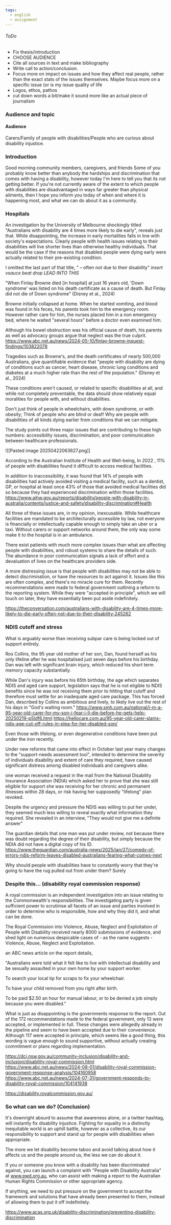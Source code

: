 ```yaml
---
tags:
  - english
  - assignment
---
```


###### ToDo
- Fix thesis/introduction
- CHOOSE AUDIENCE
- Cite all sources in text and make bibliography
- Write call to action/conclusion.
- Focus more on impact on issues and how they affect real people, rather than the exact stats of the issues themselves. Maybe focus more on a specific issue (or is my issue quality of life
- Logos, ethos, pathos
- cut down words a bit/make it sound more like an actual piece of journalism
### Audience and topic
#### Audience 
Carers/Family of people with disabilities/People who are curious about disability injustice.


### Introduction


Good morning community members, caregivers, and friends
Some of you probably know better than anybody the hardships and discrimination that comes with having a disability, however today I'm here to tell you that its not getting better.
If you're not currently aware of the extent to which people with disabilities are disadvantaged in ways far greater than physical ailments, then I hope you inform you today of when and where it is happening most, and what we can do about it as a community. 

### Hospitals 

An investigation by the University of Melbourne shockingly titled "Australians with disability are 4 times more likely to die early", reveals just that. While disappointing, the increase in early mortalities falls in line with society's expectations. Clearly people with health issues relating to their disabilities will live shorter lives than otherwise healthy individuals. That would be the case if the reasons that disabled people were dying early were actually related to their pre-existing condition. 

I omitted the last part of that title, " – often not due to their disability"
*insert vsauce beat drop*
*LEAD INTO THIS*

"When Finlay Browne died [in hospital] at just 16 years old, 'Down syndrome' was listed on his death certificate as a cause of death. But Finlay did not die of Down syndrome" (Disney et al., 2024)

Browne initially collapsed at home. When he started vomiting, and blood was found in his feces, his parents took him to the emergency room. However rather care for him, the nurses placed him in a non emergency bed, where he waited "several hours" before a doctor even examined him.

Although his bowel obstruction was his official cause of death, his parents as well as advocacy groups argue that neglect was the true culprit.
https://www.abc.net.au/news/2024-05-10/finlay-browne-inquest-findings/103822078

Tragedies such as Browne's, and the death certificates of nearly 500,000 Australians, give  quantifiable evidence that "people with disability are dying of conditions such as cancer, heart disease, chronic lung conditions and diabetes at a much higher rate than the rest of the population." (Disney et al., 2024)

These conditions aren't caused, or related to specific disabilities at all, and while not completely preventable, the data should show relatively equal moralities for people with, and without disabilities.

Don't just think of people in wheelchairs, with down syndrome, or with obesity; Think of people who are blind or deaf! Why are people with disabilities of all kinds dying earlier from conditions that we can mitigate. 

The study points out three major issues that are contributing to these high numbers: accessibility issues, discrimination, and poor communication between healthcare professionals. 





![[Pasted image 20250422063627.png]]

According to the Australian Institute of Health and Well-being, In 2022 , 11% of people with disabilities found it difficult to access medical facilities.

In addition to inaccessibility, it was found that 14% of people with disabilities had actively avoided visiting a medical facility, such as a dentist, GP, or hospital at least once 43% of those that avoided medical facilities did so because they had experienced discrimination within those facilities. 
https://www.aihw.gov.au/reports/disability/people-with-disability-in-australia/contents/justice-and-safety/disability-discrimination#Health



All three of these issues are, in my opinion, inexcusable. 
While healthcare facilities are mandated to be architecturally accessible by law, not everyone is financially or intellectually capable enough to simply take an uber or a taxi. Without carers or support networks around them, the only way some make it to the hospital is in an ambulance.

There exist patients with much more complex issues than what are affecting people with disabilities, and robust systems to share the details of such. The abundance in poor communication signals a lack of effort and a devaluation of lives on the healthcare providers side. 

A more distressing issue is that people with disabilities may not be able to detect discrimination, or have the resources to act against it. Issues like this are often complex, and there's no miracle cure for them. Recently recommendations were made to federal government outlining a reform to the reporting system. While they were "accepted in principle", which we will touch on later, they have essentially been put aside indefinitely. 

https://theconversation.com/australians-with-disability-are-4-times-more-likely-to-die-early-often-not-due-to-their-disability-245262

### NDIS cutoff and stress
What is arguably worse than receiving subpar care is being locked out of support entirely. 

Ros Collins, the 95 year old mother of her son, Dan, found herself as his only lifeline after he was hospitalised just seven days before his birthday. Dan was left with significant brain injury, which reduced his short term memory capacity substantially. 

While Dan's injury was before his 65th birthday, the age which separates NDIS and aged care support, legislation says that he is not eligible to NDIS benefits since he was not receiving them prior to hitting that cutoff and therefore must settle for an inadequate aged care package. This has forced Dan, described by Collins as ambitious and lively, to likely live out the rest of his days in "God's waiting room."
https://www.smh.com.au/national/i-m-a-95-year-old-carer-for-my-son-i-fear-i-ll-die-before-he-gets-help-20250219-p5ldf6.html
https://hellocare.com.au/95-year-old-carer-slams-ndis-age-cut-off-rules-in-plea-for-her-disabled-son/


Even those with lifelong, or even degenerative conditions have been put under the iron recently.

Under new reforms that came into effect in October last year many changes to the "support-needs assessment tool", intended to determine the severity of individuals disability and extent of care they required, have caused significant distress among disabled individuals and caregivers alike. 

one woman received a request in the mail from the National Disability Insurance Association (NDIA) which asked her to prove that she was still eligible for support she was receiving for her chronic and permanent illnesses within 28 days, or risk having her supposedly "lifelong" plan revoked.

Despite the urgency and pressure the NDIS was willing to put her under, they seemed much less willing to reveal exactly what information they required. She revealed in an interview, "They would not give me a definite answer"

The guardian details that one man was put under review, not because there was doubt regarding the degree of their disability, but simply because the NDIA did not have a digital copy of his ID. 
https://www.theguardian.com/australia-news/2025/jan/27/comedy-of-errors-ndis-reform-leaves-disabled-australians-fearing-what-comes-next

Why should people with disabilities have to constantly worry that they're going to have the rug pulled out from under them? Surely 

### Despite this... (disability royal commission response)

A royal commission is an independent investigation into an issue relating to the Commonwealth's responsibilities. The investigating party is given sufficient power to scrutinise all facets of an issue and parties involved in order to determine  who is responsible, how and why they did it, and what can be done.

The Royal Commission into Violence, Abuse, Neglect and Exploitation of People with Disability received nearly 8000 submissions of evidence, and shed light on numerous despicable cases of - as the name suggests - Violence, Abuse, Neglect and Exploitation.

an ABC news article on the report details, 

"Australians were told what it felt like to live with intellectual disability and be sexually assaulted in your own home by your support worker.

To search your local tip for scraps to fix your wheelchair.

To have your child removed from you right after birth.

To be paid $2.50 an hour for manual labour, or to be denied a job simply because you were disabled."

What is just as disappointing is the governments response to the report. Out of the 172 recommendations made to the federal government, only 13 were accepted, or implemented in full. These changes were allegedly already in the pipeline and seem to have been accepted due to their convenience. 
Although 117 were accepted in principle, which seems like a good thing, this wording is vague enough to sound supportive, without actually creating commitment or plans regarding implementation.

https://dcj.nsw.gov.au/community-inclusion/disability-and-inclusion/disability-royal-commission.html
https://www.abc.net.au/news/2024-08-01/disability-royal-commission-government-response-analysis/104160958
https://www.abc.net.au/news/2024-07-31/government-responds-to-disability-royal-commission/104141938

https://disability.royalcommission.gov.au/

### So what can we do? (Conclusion)
It's downright absurd to assume that awareness alone, or a twitter hashtag, will instantly fix disability injustice. Fighting for equality in a distinctly inequitable world is an uphill battle, however as a collective, its our responsibility to support and stand up for people with disabilities when appropriate. 

The more we let disability become taboo and avoid talking about how it affects us and the people around us, the less we can do about it. 

If you or someone you know with a disability has been discriminated against, you can launch a complaint with "People with Disability Australia" at www.pwd.org.au, who can assist with making a report to the Australian Human Rights Commission or other appropriate agency.

If anything, we need to put pressure on the government to accept the framework and solutions that have already been presented to them, instead of allowing them to put it off indefinitely.


https://www.acas.org.uk/disability-discrimination/preventing-disability-discrimination